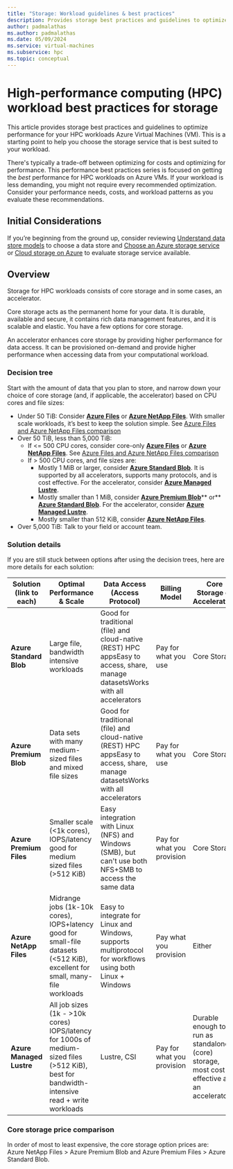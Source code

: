 ```yaml
---
title: "Storage: Workload guidelines & best practices"
description: Provides storage best practices and guidelines to optimize the performance of your HPC workloads on Azure VMs.
author: padmalathas
ms.author: padmalathas
ms.date: 05/09/2024
ms.service: virtual-machines
ms.subservice: hpc
ms.topic: conceptual
---
```

# High-performance computing (HPC) workload best practices for storage

<!-- [!INCLUDE[appliesto-sqlvm](../../includes/appliesto-sqlvm.md)] -->

This article provides storage best practices and guidelines to optimize performance for your HPC workloads Azure Virtual Machines (VM). This is a starting point to help you choose the storage service that is best suited to your workload.

There's typically a trade-off between optimizing for costs and optimizing for performance. This performance best practices series is focused on getting the *best* performance for HPC workloads on Azure VMs. If your workload is less demanding, you might not require every recommended optimization. Consider your performance needs, costs, and workload patterns as you evaluate these recommendations.

## Initial Considerations

If you’re beginning from the ground up, consider reviewing [Understand data store models](/azure/architecture/guide/technology-choices/data-store-overview) to choose a data store and [Choose an Azure storage service](/azure/architecture/guide/technology-choices/storage-options) or [Cloud storage on Azure](/azure/storage/common/storage-introduction) to evaluate storage service available.

## Overview

Storage for HPC workloads consists of core storage and in some cases, an accelerator. 

Core storage acts as the permanent home for your data. It is durable, available and secure, it contains rich data management features, and it is scalable and elastic. You have a few options for core storage.

An accelerator enhances core storage by providing higher performance for data access. It can be provisioned on-demand and provide higher performance when accessing data from your computational workload. 

### Decision tree

Start with the amount of data that you plan to store, and narrow down your choice of core storage (and, if applicable, the accelerator) based on CPU cores and file sizes:

- Under 50 TiB: Consider [**Azure Files**](/azure/storage/files/) or [**Azure NetApp Files**](/azure/azure-netapp-files/). With smaller scale workloads, it’s best to keep the solution simple. See [Azure Files and Azure NetApp Files comparison](/azure/storage/files/storage-files-netapp-comparison)
- Over 50 TiB, less than 5,000 TiB: 
  - If <= 500 CPU cores, consider core-only [**Azure Files**](/azure/storage/files/) or [**Azure NetApp Files**](/azure/azure-netapp-files/). See [Azure Files and Azure NetApp Files comparison](https://learn.microsoft.com/en-us/azure/storage/files/storage-files-netapp-comparison)
  - If > 500 CPU cores, and file sizes are:
    - Mostly 1 MiB or larger, consider [**Azure Standard Blob**](/azure/storage/blobs/). It is supported by all accelerators, supports many protocols, and is cost effective. For the accelerator, consider [**Azure Managed Lustre**](/azure/azure-managed-lustre/).
    - Mostly smaller than 1 MiB, consider [**Azure Premium Blob**](/azure/storage/blobs/storage-blob-block-blob-premium)** or** [**Azure Standard Blob**](/azure/storage/blobs/). For the accelerator, consider [**Azure Managed Lustre**](/azure/azure-managed-lustre/).
    - Mostly smaller than 512 KiB, consider [**Azure NetApp Files**](/azure/azure-netapp-files/).
- Over 5,000 TiB: Talk to your field or account team.

### Solution details

If you are still stuck between options after using the decision trees, here are more details for each solution:

| **Solution** **(link to each)** | **Optimal Performance & Scale** | **Data Access (Access Protocol)** | **Billing Model** | **Core Storage or Accelerator?** |
|---|---|---|---|---|
| **Azure Standard Blob** | Large file, bandwidth intensive workloads | Good for traditional (file) and cloud-native (REST) HPC appsEasy to access, share, manage datasetsWorks with all accelerators | Pay for what you use | Core Storage |
| **Azure Premium Blob** | Data sets with many medium-sized files and mixed file sizes | Good for traditional (file) and cloud-native (REST) HPC appsEasy to access, share, manage datasetsWorks with all accelerators | Pay for what you use | Core Storage |
| **Azure Premium Files** | Smaller scale (<1k cores), IOPS/latency good for medium sized files (>512 KiB) | Easy integration with Linux (NFS) and Windows (SMB), but can't use both NFS+SMB to access the same data | Pay for what you provision | Core Storage |
| **Azure NetApp Files** | Midrange jobs (1k-10k cores), IOPS+latency good for small-file datasets (<512 KiB), excellent for small, many-file workloads | Easy to integrate for Linux and Windows, supports multiprotocol for workflows using both Linux + Windows | Pay what you provision | Either |
| **Azure Managed Lustre** | All job sizes (1k - >10k cores) IOPS/latency for 1000s of medium-sized files (>512 KiB), best for bandwidth-intensive read + write workloads | Lustre, CSI | Pay for what you provision | Durable enough to run as standalone (core) storage, most cost-effective as an accelerator |

### Core storage price comparison

In order of most to least expensive, the core storage option prices are: Azure NetApp Files > Azure Premium Blob and Azure Premium Files > Azure Standard Blob.

